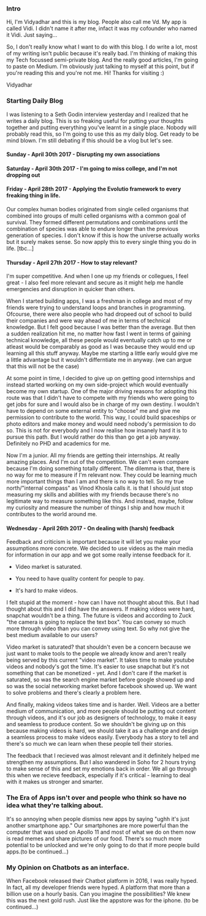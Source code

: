 
### Intro

Hi, I'm Vidyadhar and this is my blog. People also call me Vd. My app is called Vidi. I didn't name it after me, infact it was my cofounder who named it Vidi. Just saying...<br>

So, I don't really know what I want to do with this blog. I do write a lot, most of my writing isn't public because it's really bad. I'm thinking of making this my Tech focussed semi-private blog. And the really good articles, I'm going to paste on Medium. I'm obviously just talking to myself at this point, but if you're reading this and you're not me. Hi! Thanks for visiting :)

Vidyadhar


### Starting Daily Blog
I was listening to a Seth Godin interview yesterday and I realized that he writes a daily blog. This is so freaking useful for putting your thoughts together and putting everything you've learnt in a single place. Nobody will probably read this, so I'm going to use this as my daily blog. Get ready to be mind blown. I'm still debating if this should be a vlog but let's see.

#### Sunday - April 30th 2017 - Disrupting my own associations

#### Saturday - April 30th 2017 - I'm going to miss college, and I'm not dropping out

#### Friday - April 28th 2017 - Applying the Evolutio framework to every freaking thing in life.
Our complex human bodies originated from single celled organisms that combined into groups of multi celled organisms with a common goal of survival. They formed different permutations and combinations until the combination of species was able to endure longer than the previous generation of species. I don't know if this is how the universe actually works but it surely makes sense. So now apply this to every single thing you do in life. [tbc...]



#### Thursday - April 27th 2017 - How to stay relevant?
I'm super competitive. And when I one up my friends or collegues, I feel great - I also feel more relevant and secure as it might help me handle emergencies and disruption in quicker than others.

When I started building apps, I was a freshman in college and most of my friends were trying to understand loops and branches in programming. Ofcourse, there were also people who had dropeed out of school to build their companies and were way ahead of me in terms of technical knowledge. But I felt good because I was better than the average. But then a sudden realization hit me, no matter how fast I went in terms of gaining technical knowledge, all these people would eventually catch up to me or atleast would be comparably as good as I was because they would end up learning all this stuff anyway. Maybe me starting a little early would give me a little advantage but it wouldn't differntiate me in anyway. (we can argue that this will not be the case)

At some point in time, I decided to give up on getting good internships and instead started working on my own side-project which would eventually become my own startup. One of the major driving reasons for adopting this route was that I didn't have to compete with my friends who were going to get jobs for sure and I would also be in charge of my own destiny. I wouldn't have to depend on some external entity to "choose" me and give me permission to contribute to the world. This way, I could build spaceships or photo editors and make money and would need nobody's permission to do so. This is not for everybody and I now realise how insanely hard it is to pursue this path. But I would rather do this than go get a job anyway. Definitely no PHD and academics for me.

Now I'm a junior. All my friends are getting their internships. At really amazing places. And I'm out of the competition. We can't even compare because I'm doing something totally different. The dilemma is that, there is no way for me to measure if I'm relevant now. They could be learning much more important things than I am and there is no way to tell. So my true north/"internal compass" as Vinod Khosla calls it. is that I should just stop measuring my skills and abilities with my friends because there's no legitimate way to measure something like this. And instead, maybe, follow my curiosity and measure the number of things I ship and how much it contributes to the world around me.

#### Wednesday - April 26th 2017 - On dealing with (harsh) feedback 
Feedback and criticism is important because it will let you make your assumptions more concrete. We decided to use videos as the main media for information in our app and we got some really intense feedback for it. 

* Video market is saturated. 

* You need to have quality content for people to pay.

* It's hard to make videos. 

I felt stupid at the moment - how can I have not thought about this. But I had thought about this and I did have the answers. If making videos were hard, snapchat wouldn't be a thing. The future is videos and according to Zuck "the camera is going to replace the text box". You can convey so much more through video than you can convey using text. So why not give the best medium available to our users? 

Video market is saturated? that shouldn't even be a concern because we just want to make tools to the people we already know and aren't really being served by this current "video market". It takes time to make youtube videos and nobody's got the time. It's easier to use snapchat but it's not something that can be monetized - yet. And I don't care if the market is saturated, so was the search engine market before google showed up and so was the social networking market before facebook showed up. We want to solve problems and there's clearly a problem here. 

And finally, making videos takes time and is harder. Well. Videos are a better medium of communication, and more people should be putting out content through videos, and it's our job as designers of technology, to make it easy and seamless to produce content. So we shouldn't be giving up on this because making videos is hard, we should take it as a challenge and design a seamless process to make videos easily. Everybody has a story to tell and there's so much we can learn when these people tell their stories. 

The feedback that I recieved was almost relevant and it definitely helped me strengthen my assumptions. But I also wandered in Soho for 2 hours trying to make sense of this and set my emotions back in order. We all go through this when we recieve feedback, especially if it's critical - learning to deal with it makes us stronger and smarter.


### The Era of Apps isn't over and people who think so have no idea what they're talking about.

It's so annoying when people dismiss new apps by saying "ughh it's just another smartphone app." Our smartphones are more powerful than the computer that was used on Apollo 11 and most of what we do on them now is read memes and share pictures of our food. There's so much more potential to be unlocked and we're only going to do that if more people build apps.(to be continued...)

### My Opinion on Chatbots as an interface.

When Facebook released their Chatbot platform in 2016, I was really hyped. In fact, all my developer friends were hyped. A platform that more than a billion use on a hourly basis. Can you imagine the possibilities? We knew this was the next gold rush. Just like the appstore was for the iphone. (to be continued...)


